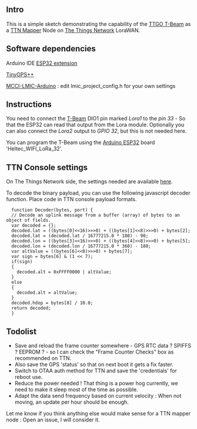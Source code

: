 ## Intro

This is a simple sketch demonstrating the capability of the [TTGO T-Beam](https://www.aliexpress.com/store/product/TTGO-T-Beam-ESP32-433-868-915Mhz-WiFi-wireless-Bluetooth-Module-ESP-32-GPS-NEO-6M/2090076_32875743018.html) as a [TTN Mapper](https://ttnmapper.org/) Node on [The Things Network](https://www.thethingsnetwork.org/) LoraWAN.

## Software dependencies

Arduino IDE [ESP32 extension](https://github.com/espressif/arduino-esp32)

[TinyGPS++](http://arduiniana.org/libraries/tinygpsplus/)

[MCCI-LMIC-Arduino](https://github.com/mcci-catena/arduino-lmic) : edit lmic_project_config.h for your own settings

## Instructions

You need to connect the [T-Beam](https://github.com/LilyGO/TTGO-T-Beam) DIO1 pin marked *Lora1* to the *pin 33* - So that the ESP32 can read that output from the Lora module.
Optionally you can also connect the *Lora2* output to *GPIO 32*, but this is not needed here.

You can program the T-Beam using the [Arduino ESP32](https://github.com/espressif/arduino-esp32) board 'Heltec_WIFI_LoRa_32'.

## TTN Console settings
On The Things Network side, the settings needed are available [here](https://www.thethingsnetwork.org/docs/applications/ttnmapper/).

To decode the binary payload, you can use the following javascript decoder function. 
Place code in TTN console payload formats.
```
  function Decoder(bytes, port) {
  // Decode an uplink message from a buffer (array) of bytes to an object of fields.
  var decoded = {};
  decoded.lat = ((bytes[0]<<16)>>>0) + ((bytes[1]<<8)>>>0) + bytes[2];
  decoded.lat = (decoded.lat / 16777215.0 * 180) - 90;
  decoded.lon = ((bytes[3]<<16)>>>0) + ((bytes[4]<<8)>>>0) + bytes[5];
  decoded.lon = (decoded.lon / 16777215.0 * 360) - 180;
  var altValue = ((bytes[6]<<8)>>>0) + bytes[7];
  var sign = bytes[6] & (1 << 7);
  if(sign)
  {
    decoded.alt = 0xFFFF0000 | altValue;
  }
  else
  {
    decoded.alt = altValue;
  }
  decoded.hdop = bytes[8] / 10.0;
  return decoded;
  }
```

## Todolist

* Save and reload the frame counter somewhere - GPS RTC data ? SPIFFS ? EEPROM ? - so I can check the "Frame Counter Checks" box as recommended on TTN.
* Also save the GPS 'status' so that on next boot it gets a fix faster.
* Switch to OTAA auth method for TTN and save the 'credentials' for reboot use.
* Reduce the power needed ! That thing is a power hog currently, we need to make it sleep most of the time as possible.
* Adapt the data send frequency based on current velocity : When not moving, an update per hour should be enough.

Let me know if you think anything else would make sense for a TTN mapper node : Open an issue, I will consider it.
